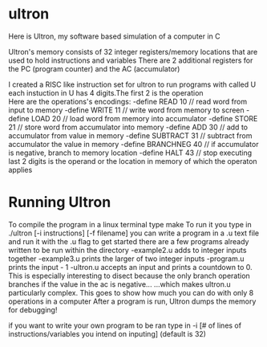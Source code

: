 # ultron
Here is Ultron, my software based simulation of a computer in C

Ultron's memory consists of 32 integer registers/memory locations that are used to hold instructions and variables
There are 2 additional registers for the PC (program counter) and the AC (accumulator)

I created a RISC like instruction set for ultron to run programs with called U <br>
each instuction in U has 4 digits.The first 2 is the operation <br>
Here are the operations's encodings:
  -define READ      10    // read word from input to memory
  -define WRITE     11    // write word from memory to screen
  -define LOAD      20    // load word from memory into accumulator
  -define STORE     21    // store word from accumulator into memory
  -define ADD       30    // add to accumulator from value in memory
  -define SUBTRACT  31    // subtract from accumulator the value in memory
  -define BRANCHNEG 40    // if accumulator is negative, branch to memory location
  -define HALT      43    // stop executing
last 2 digits is the operand or the location in memory of which the operaton applies

# Running Ultron
To compile the program in a linux terminal type make
To run it you type in ./ultron [-i instructions] [-f filename]
you can write a program in a .u text file and run it with the .u flag
to get started there are a few programs already written to be run within the directory
  -example2.u adds to integer inputs together
  -example3.u prints the larger of two integer inputs
  -program.u prints the input - 1
  -ultron.u accepts an input and prints a countdown to 0. 
      This is especially interesting to disect because the only branch operation branches if the value in the ac is negative...
      ...which makes ultron.u particularly complex. This goes to show how much you can do with only 8 operations in a computer
After a program is run, Ultron dumps the memory for debugging!

if you want to write your own program to be ran type in -i [# of lines of instructions/variables you intend on inputing] (default is 32)
